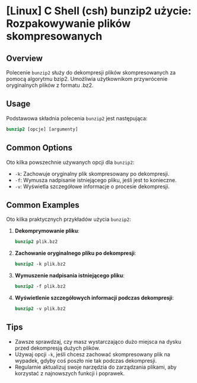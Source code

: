 # [Linux] C Shell (csh) bunzip2 użycie: Rozpakowywanie plików skompresowanych

## Overview
Polecenie `bunzip2` służy do dekompresji plików skompresowanych za pomocą algorytmu bzip2. Umożliwia użytkownikom przywrócenie oryginalnych plików z formatu .bz2.

## Usage
Podstawowa składnia polecenia `bunzip2` jest następująca:

```csh
bunzip2 [opcje] [argumenty]
```

## Common Options
Oto kilka powszechnie używanych opcji dla `bunzip2`:

- `-k`: Zachowuje oryginalny plik skompresowany po dekompresji.
- `-f`: Wymusza nadpisanie istniejącego pliku, jeśli jest to konieczne.
- `-v`: Wyświetla szczegółowe informacje o procesie dekompresji.

## Common Examples
Oto kilka praktycznych przykładów użycia `bunzip2`:

1. **Dekomprymowanie pliku**:
   ```csh
   bunzip2 plik.bz2
   ```

2. **Zachowanie oryginalnego pliku po dekompresji**:
   ```csh
   bunzip2 -k plik.bz2
   ```

3. **Wymuszenie nadpisania istniejącego pliku**:
   ```csh
   bunzip2 -f plik.bz2
   ```

4. **Wyświetlenie szczegółowych informacji podczas dekompresji**:
   ```csh
   bunzip2 -v plik.bz2
   ```

## Tips
- Zawsze sprawdzaj, czy masz wystarczająco dużo miejsca na dysku przed dekompresją dużych plików.
- Używaj opcji `-k`, jeśli chcesz zachować skompresowany plik na wypadek, gdyby coś poszło nie tak podczas dekompresji.
- Regularnie aktualizuj swoje narzędzia do zarządzania plikami, aby korzystać z najnowszych funkcji i poprawek.